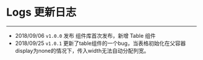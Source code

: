 # Logs 更新日志
----
* 2018/09/06 ```v1.0.0``` 发布 组件库首次发布，新增 Table 组件
* 2018/09/25 ```v1.0.1``` 更新了table组件的一个bug，当表格初始化在父容器display为none的情况下，传入width无法自动分配列宽。